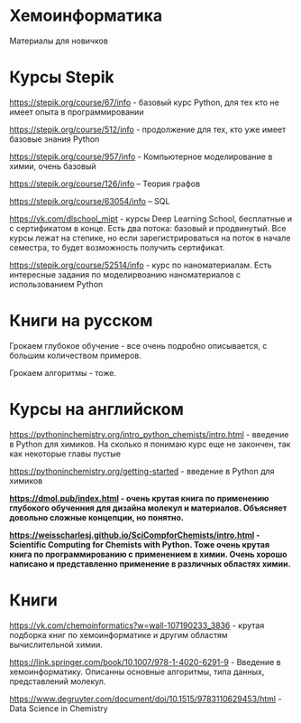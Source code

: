 # Хемоинформатика

Материалы для новичков

# Курсы Stepik

https://stepik.org/course/67/info - базовый курс Python, для тех кто не имеет опыта в программировании

https://stepik.org/course/512/info - продолжение для тех, кто уже имеет базовые знания Python

https://stepik.org/course/957/info - Компьютерное моделирование в химии, очень базовый

https://stepik.org/course/126/info – Теория графов

https://stepik.org/course/63054/info – SQL

https://vk.com/dlschool_mipt - курсы Deep Learning School, бесплатные и с сертификатом в конце. Есть два потока: базовый и продвинутый. Все курсы лежат на степике, но если зарегистрироваться на поток в начале семестра, то будет возможность получить сертификат.

https://stepik.org/course/52514/info - курс по наноматериалам. Есть интересные задания по моделирвоанию наноматериалов с использованием Python

# Книги на русском

Грокаем глубокое обучение - все очень подробно описывается, с большим количеством примеров.

Грокаем алгоритмы - тоже. 

# Курсы на английском

https://pythoninchemistry.org/intro_python_chemists/intro.html - введение в Python для химиков. На сколько я понимаю курс еще не закончен, так как некоторые главы пустые

https://pythoninchemistry.org/getting-started -  введение в Python для химиков

**https://dmol.pub/index.html - очень крутая книга по применению глубокого обученния для дизайна молекул и материалов. Объясняет довольно сложные концепции, но понятно.**

**https://weisscharlesj.github.io/SciCompforChemists/intro.html - Scientific Computing for Chemists with Python. Тоже очень крутая книга по программированию с применением в химии. Очень хорошо написано и представленно применение в различных областях химии.**

# Книги

https://vk.com/chemoinformatics?w=wall-107190233_3836 - крутая подборка книг по хемоинформатике и другим областям вычислительной химии.

https://link.springer.com/book/10.1007/978-1-4020-6291-9 - Введение в хемоинформатику. Описанны основные алгоритмы, типа данных, представлений молекул.

https://www.degruyter.com/document/doi/10.1515/9783110629453/html - Data Science in Chemistry

